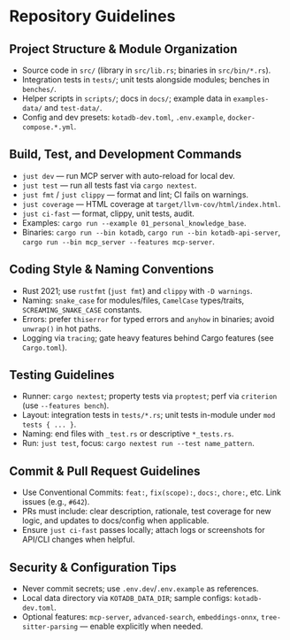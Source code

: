 # Repository Guidelines

## Project Structure & Module Organization
- Source code in `src/` (library in `src/lib.rs`; binaries in `src/bin/*.rs`).
- Integration tests in `tests/`; unit tests alongside modules; benches in `benches/`.
- Helper scripts in `scripts/`; docs in `docs/`; example data in `examples-data/` and `test-data/`.
- Config and dev presets: `kotadb-dev.toml`, `.env.example`, `docker-compose.*.yml`.

## Build, Test, and Development Commands
- `just dev` — run MCP server with auto-reload for local dev.
- `just test` — run all tests fast via `cargo nextest`.
- `just fmt` / `just clippy` — format and lint; CI fails on warnings.
- `just coverage` — HTML coverage at `target/llvm-cov/html/index.html`.
- `just ci-fast` — format, clippy, unit tests, audit.
- Examples: `cargo run --example 01_personal_knowledge_base`.
- Binaries: `cargo run --bin kotadb`, `cargo run --bin kotadb-api-server`, `cargo run --bin mcp_server --features mcp-server`.

## Coding Style & Naming Conventions
- Rust 2021; use `rustfmt` (`just fmt`) and `clippy` with `-D warnings`.
- Naming: `snake_case` for modules/files, `CamelCase` types/traits, `SCREAMING_SNAKE_CASE` constants.
- Errors: prefer `thiserror` for typed errors and `anyhow` in binaries; avoid `unwrap()` in hot paths.
- Logging via `tracing`; gate heavy features behind Cargo features (see `Cargo.toml`).

## Testing Guidelines
- Runner: `cargo nextest`; property tests via `proptest`; perf via `criterion` (use `--features bench`).
- Layout: integration tests in `tests/*.rs`; unit tests in-module under `mod tests { ... }`.
- Naming: end files with `_test.rs` or descriptive `*_tests.rs`.
- Run: `just test`, focus: `cargo nextest run --test name_pattern`.

## Commit & Pull Request Guidelines
- Use Conventional Commits: `feat:`, `fix(scope):`, `docs:`, `chore:`, etc. Link issues (e.g., `#642`).
- PRs must include: clear description, rationale, test coverage for new logic, and updates to docs/config when applicable.
- Ensure `just ci-fast` passes locally; attach logs or screenshots for API/CLI changes when helpful.

## Security & Configuration Tips
- Never commit secrets; use `.env.dev`/`.env.example` as references.
- Local data directory via `KOTADB_DATA_DIR`; sample configs: `kotadb-dev.toml`.
- Optional features: `mcp-server`, `advanced-search`, `embeddings-onnx`, `tree-sitter-parsing` — enable explicitly when needed.

